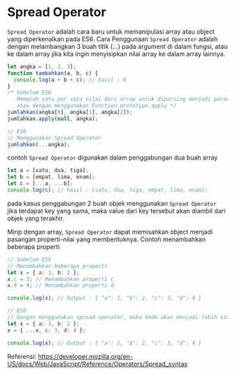 # Spread Operator

`Spread Operator` adalah cara baru untuk memanipulasi array atau object yang diperkenalkan pada ES6. Cara Penggunaan `Spread Operator` adalah dengan melambangkan 3 buah titik (...) pada argument di dalam fungsi, atau ke dalam array jika kita ingin menyisipkan nilai array ke dalam array lainnya.

```javascript
let angka = [1, 2, 3];
function tambahkan(a, b, c) {
  console.log(a + b + c); // hasil : 6
}
/* Sebelum ES6
   Memecah satu per satu nilai dari array untuk diparsing menjadi parameter
   atau dengan menggunakan Function.prototype.apply */
jumlahkan(angka[0], angka[1], angka[2]);
jumlahkan.apply(null, angka);

// ES6
// Menggunakan Spread Operator
jumlahkan(...angka);
```

contoh `Spread Operator` digunakan dalam penggabungan dua buah array

```javascript
let a = [satu, dua, tiga];
let b = [empat, lima, enam];
let c = [...a, ...b];
console.log(c); // hasil : [satu, dua, tiga, empat, lima, enam];
```

pada kasus penggabungan 2 buah objek menggunakan `Spread Operator` jika terdapat key yang sama, maka value dari key tersebut akan diambil dari objek yang terakhir.

Mirip dengan array, `Spread Operator` dapat memisahkan object menjadi pasangan properti-nilai yang membentuknya. Contoh menambahkan beberapa properti

```javascript
// Sebelum ES5
// Menambahkan beberapa properti
let x = { a: 1, b: 2 };
x.c = 3; // Menambahkan properti c
x.d = 4; // Menambahkan properti d

console.log(x); // Output : { "a": 1, "b": 2, "c": 3, "d": 4 }

// ES6
// Dengan menggunakan spread operator, maka kode akan menjadi lebih singkat
let x = { a: 1, b: 2 };
x = { ...x, c: 3, d: 4 };

console.log(x); // Output : { "a": 1, "b": 2, "c": 3, "d": 4 }
```

Referensi: https://developer.mozilla.org/en-US/docs/Web/JavaScript/Reference/Operators/Spread_syntax
